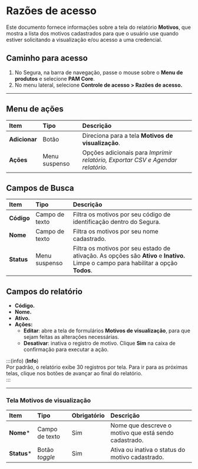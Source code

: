 # Razões de acesso

Este documento fornece informações sobre a tela do relatório **Motivos**, que mostra a lista dos motivos cadastrados para que o usuário use quando estiver solicitando a visualização e/ou acesso a uma credencial.

## Caminho para acesso

1. No Segura, na barra de navegação, passe o mouse sobre o **Menu de produtos** e selecione **PAM Core**.  
2. No menu lateral, selecione **Controle de acesso > Razões de acesso.**

---
## Menu de ações

| **Item**  | **Tipo** | **Descrição** |
| :---- | :---- | :---- |
| **Adicionar** | Botão | Direciona para a tela **Motivos de visualização**. |
| **Ações** | Menu suspenso | Opções adicionais para *Imprimir relatório, Exportar CSV e Agendar relatório.* |

## Campos de Busca

| **Item** | **Tipo** | **Descrição** |
| :---- | :---- | :---- |
| **Código** | Campo de texto | Filtra os motivos por seu código de identificação dentro do Segura. |
| **Nome** | Campo de texto | Filtra os motivos por seu nome cadastrado. |
| **Status** | Menu suspenso | Filtra os motivos por seu estado de ativação. As opções são **Ativo** e **Inativo.** Limpe o campo para habilitar a opção **Todos**. |

## Campos do relatório

* **Código.**  
* **Nome.**  
* **Ativo.**  
* **Ações:**  
  * **Editar**: abre a tela de formulários **Motivos de visualização**, para que sejam feitas as alterações necessárias.  
  * **Desativar**: inativa o registro de motivo. Clique **Sim** na caixa de confirmação para executar a ação.

:::(info) (**Info**)  
Por padrão, o relatório exibe 30 registros por tela. Para ir para as próximas telas, clique nos botões de avançar ao final do relatório.  
:::

---
### Tela Motivos de visualização

| **Item** | **Tipo** | **Obrigatório** | **Descrição** |
| :---- | :---- | :---- | :---- |
| **Nome*** | Campo de texto | Sim | Nome que descreve o motivo que está sendo cadastrado. |
| **Status*** | Botão *toggle* | Sim | Ativa ou inativa o status do motivo cadastrado. |

